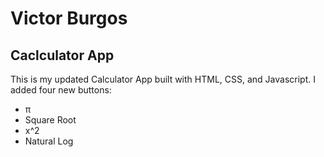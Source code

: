 # Victor Burgos

## Caclculator App
This is my updated Calculator App built with HTML, CSS, and Javascript.
I added four new buttons:
* π
* Square Root
* x^2
* Natural Log

